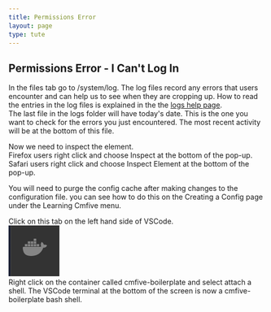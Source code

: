 ```yaml
---
title: Permissions Error
layout: page
type: tute
---
```


## Permissions Error - I Can't Log In

<!--check logs-->
In the files tab go to /system/log. The log files record any errors that users encounter and can help us to see when they are cropping up. How to read the entries in the log files is explained in the the [logs help page](logs).<br>
The last file in the logs folder will have today's date. This is the one you want to check for the errors you just encountered. The most recent activity will be at the bottom of this file.
<!--system/modules/auth/actions/login.php ha important info on logging in-->

<!--Using inspect in Firefox. Look up for Windows and Linux as well as Mac-->
Now we need to inspect the element.<br>
Firefox users right click and choose Inspect at the bottom of the pop-up.<br>
Safari users right click and choose Inspect Element at the bottom of the pop-up.

<!--delete config cache after changing config-->
You will need to purge the config cache after making changes to the configuration file. you can see how to do this on the Creating a Config page under the Learning Cmfive menu.

<!--attach shell to boilerplate-->
Click on this tab on the left hand side of VSCode.<br>
![Docker tab](/assets/images/docker.png)<br>
Right click on the container called cmfive-boilerplate and select attach a shell. The VSCode terminal at the bottom of the screen is now a cmfive-boilerplate bash shell.
<!--Get mkcert
https://kifarunix.com/how-to-create-self-signed-ssl-certificate-with-mkcert-on-ubuntu-18-04/
Config changes


This goes in installation
Config::set('system.environment', 'development');
-->